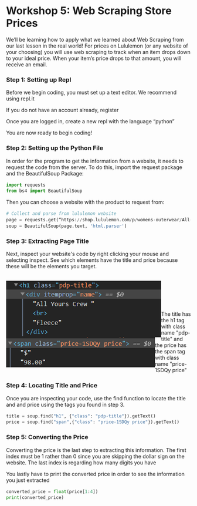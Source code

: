
# Workshop 5: Web Scraping Store Prices

We’ll be learning how to apply what we learned about Web Scraping from our last lesson in the real world! For prices on Lululemon (or any website of your choosing) you will use web scraping to track when an item drops down to your ideal price.  When your item’s price drops to that amount, you will receive an email. 

### Step 1: Setting up Repl
Before we begin coding, you must set up a text editor. We recommend using repl.it

If you do not have an account already, register 

Once you are logged in, create a new repl with the language “python”

You are now ready to begin coding!


### Step 2: Setting up the Python File
In order for the program to get the information from a website, it needs to request the code from the server. 
To do this, import the request package and the BeautifulSoup Package:
```python
import requests
from bs4 import BeautifulSoup
```
Then you can choose a website with the product to request from:
```python
# Collect and parse from lululemon website
page = requests.get(“https://shop.lululemon.com/p/womens-outerwear/All-Yours-Crew/_/prod9370045?color=46793”) 
soup = BeautifulSoup(page.text, 'html.parser')
```


### Step 3: Extracting Page Title
Next, inspect your website's code by right clicking your mouse and selecting inspect. See which elements have the title and price because these will be the elements you target. 

<br/>
<img align="left" width="423" height="154" src="screenshot1_13(2).png">
<br/><br/><br/>
<img align="left" width="406" height="82" src="screenshot1_13(4).png">
<br/>

The title has the h1 tag with class name "pdp-title" and the price has the span tag with class name "price-1SDQy price"

### Step 4: Locating Title and Price
Once you are inspecting your code, use the find function to locate the title and and price using the tags you found in step 3. 

```python
title = soup.find("h1", {"class": "pdp-title"}).getText()
price = soup.find("span",{"class": "price-1SDQy price"}).getText()
```

### Step 5: Converting the Price
Converting the price is the last step to extracting this information.  The first index must be 1 rather than 0 since you are skipping the dollar sign on the website.  The last index is regarding how many digits you have

You lastly have to print the converted price in order to see the information you just extracted

```python
converted_price = float(price[1:4])
print(converted_price)
```




